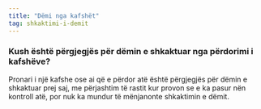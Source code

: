 ```yaml
---
title: "Dëmi nga kafshët"
tag: shkaktimi-i-demit
---
```


### Kush është përgjegjës për dëmin e shkaktuar nga përdorimi i kafshëve?

Pronari i një kafshe ose ai që e përdor atë është përgjegjës për dëmin e shkaktuar prej saj, me përjashtim të rastit kur provon se e ka pasur nën kontroll atë, por nuk ka mundur të mënjanonte shkaktimin e dëmit.
